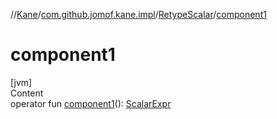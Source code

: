 //[Kane](../../index.md)/[com.github.jomof.kane.impl](../index.md)/[RetypeScalar](index.md)/[component1](component1.md)



# component1  
[jvm]  
Content  
operator fun [component1](component1.md)(): [ScalarExpr](../-scalar-expr/index.md)  




